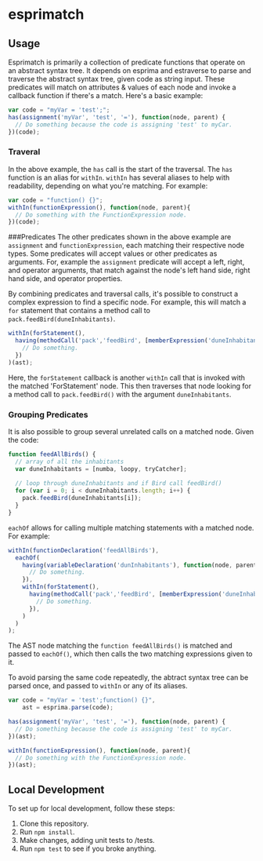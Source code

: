 # esprimatch

## Usage
Esprimatch is primarily a collection of predicate functions that operate on an abstract syntax tree.
It depends on esprima and estraverse to parse and traverse the abstract syntax tree, given code as
string input. These predicates will match on attributes & values of each node and invoke a callback
function if there's a match. Here's a basic example:

```javascript
var code = "myVar = 'test';";
has(assignment('myVar', 'test', '='), function(node, parent) {
  // Do something because the code is assigning 'test' to myCar.
})(code);
```

### Traveral
In the above example, the `has` call is the start of the traversal. The `has` function is an alias
for `withIn`. `withIn` has several aliases to help with readability, depending on what you're
matching. For example:

```javascript
var code = "function() {}";
withIn(functionExpression(), function(node, parent){
  // Do something with the FunctionExpression node.
})(code);
```

###Predicates
The other predicates shown in the above example are `assignment` and `functionExpression`, each
matching their respective node types. Some predicates will accept values or other predicates as
arguments. For, example the `assignment` predicate will accept a left, right, and operator
arguments, that match against the node's left hand side, right hand side, and operator properties.

By combining predicates and traversal calls, it's possible to construct a complex expression to find
a specific node. For example, this will match a `for` statement that contains a method call to
`pack.feedBird(duneInhabitants)`.

```javascript
withIn(forStatement(),
  having(methodCall('pack','feedBird', [memberExpression('duneInhabitants')]), function(node) {
    // Do something.
  })
)(ast);
```

Here, the `forStatement` callback is another `withIn` call that is invoked with the matched
'ForStatement' node. This then traverses that node looking for a method call to `pack.feedBird()`
with the argument `duneInhabitants`.

### Grouping Predicates
It is also possible to group several unrelated calls on a matched node. Given the code:

```javascript
function feedAllBirds() {
  // array of all the inhabitants
  var duneInhabitants = [numba, loopy, tryCatcher];
  
  // loop through duneInhabitants and if Bird call feedBird()
  for (var i = 0; i < duneInhabitants.length; i++) {
    pack.feedBird(duneInhabitants[i]);
  }
}
```

`eachOf` allows for calling multiple matching statements with a matched node. For example:
```javascript
withIn(functionDeclaration('feedAllBirds'),
  eachOf(
    having(variableDeclaration('dunInhabitants'), function(node, parent) {
      // Do something.
    }),
    withIn(forStatement(),
      having(methodCall('pack','feedBird', [memberExpression('duneInhabitants', identifier('i'))]), function(node) {
        // Do something.
      }),
    )
  )
);
```

The AST node matching the `function feedAllBirds()` is matched and passed to `eachOf()`, which then
calls the two matching expressions given to it.

To avoid parsing the same code repeatedly, the abtract syntax tree can be parsed once, and passed to
`withIn` or any of its aliases.

```javascript
var code = "myVar = 'test';function() {}",
    ast = esprima.parse(code);

has(assignment('myVar', 'test', '='), function(node, parent) {
  // Do something because the code is assigning 'test' to myCar.
})(ast);

withIn(functionExpression(), function(node, parent){
  // Do something with the FunctionExpression node.
})(ast);
```

## Local Development
To set up for local development, follow these steps:
1. Clone this repository.
2. Run `npm install`.
3. Make changes, adding unit tests to /tests.
4. Run `npm test` to see if you broke anything.
